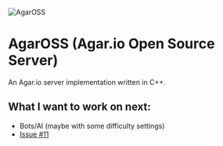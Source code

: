 ![AgarOSS](https://raw.githubusercontent.com/Megabyte918/AgarOSS/Logo.png)

# AgarOSS (Agar.io Open Source Server)
An Agar.io server implementation written in C++.


## What I want to work on next:
- Bots/AI (maybe with some difficulty settings)
- [Issue #11](https://github.com/Megabyte918/AgarOSS/issues/11)
